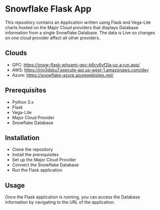 # Snowflake Flask App
This repository contains an Application written using Flask and Vega-Lite charts hosted on the Major Cloud providers that displays Database information from a single Snowflake Database. The data is Live so changes on one cloud provider affect all other providers.

## Clouds
* GPC: https://snow-flask-whoami-gpc-k6cy6vf2la-uc.a.run.app/
* AWS: https://jrjo3dsku7.execute-api.us-west-1.amazonaws.com/dev
* Azure: https://snowflake-azure.azurewebsites.net/

## Prerequisites
* Python 3.x
* Flask
* Vega-Lite
* Major Cloud Provider
* Snowflake Database

## Installation
* Clone the repository
* Install the prerequisites
* Set up the Major Cloud Provider
* Connect the Snowflake Database
* Run the Flask application

## Usage
Once the Flask application is running, you can access the Database information by navigating to the URL of the application.


